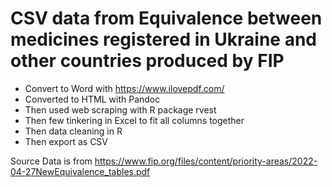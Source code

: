 # CSV data from Equivalence between medicines registered in Ukraine and other countries produced by FIP

- Convert to Word with https://www.ilovepdf.com/
- Converted to HTML with Pandoc
- Then used web scraping with R package rvest
- Then few tinkering in Excel to fit all columns together
- Then data cleaning in R
- Then export as CSV

Source Data is from https://www.fip.org/files/content/priority-areas/2022-04-27NewEquivalence_tables.pdf
